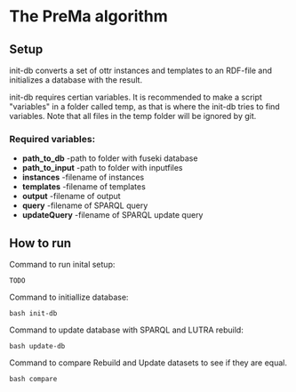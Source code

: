 # The PreMa algorithm

## Setup
init-db converts a set of ottr instances and templates to an RDF-file and initializes a database with the result. 

init-db requires certian variables. It is recommended to make a script "variables" in a folder called temp, as that is where the init-db tries to find variables. 
Note that all files in the temp folder will be ignored by git. 

### Required variables:
* **path_to_db**    -path to folder with fuseki database
* **path_to_input** -path to folder with inputfiles 
* **instances**     -filename of instances
* **templates**     -filename of templates
* **output**        -filename of output
* **query**         -filename of SPARQL query
* **updateQuery**     -filename of SPARQL update query

## How to run
Command to run inital setup:
```
TODO
```

Command to initiallize database:
```
bash init-db
```

Command to update database with SPARQL and LUTRA rebuild:
```
bash update-db
```

Command to compare Rebuild and Update datasets to see if they are equal.
```
bash compare
```
